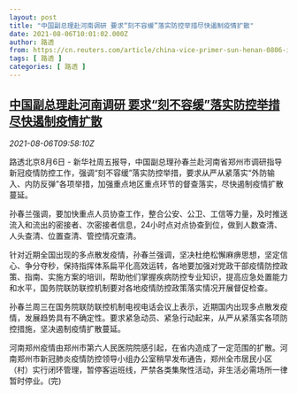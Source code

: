```yaml
---
layout: post
title: "中国副总理赴河南调研 要求“刻不容缓”落实防控举措尽快遏制疫情扩散"
date: 2021-08-06T10:01:02.000Z
author: 路透
from: https://cn.reuters.com/article/china-vice-primer-sun-henan-0806-idCNKBS2F714P
tags: [ 路透 ]
categories: [ 路透 ]
---
```

<!--1628244062000-->
[中国副总理赴河南调研 要求“刻不容缓”落实防控举措尽快遏制疫情扩散](https://cn.reuters.com/article/china-vice-primer-sun-henan-0806-idCNKBS2F714P)
------

<div>
<div><i>2021-08-06T09:58:10Z</i></div><p>路透北京8月6日 - 新华社周五报导，中国副总理孙春兰赴河南省郑州市调研指导新冠疫情防控工作，强调“刻不容缓”落实防控举措，要求从严从紧落实“外防输入、内防反弹”各项举措，加强重点地区重点环节的督查落实，尽快遏制疫情扩散蔓延。</p><p>孙春兰强调，要加快重点人员协查工作，整合公安、公卫、工信等力量，及时推送流入和流出的密接者、次密接者信息，24小时点对点协查到位，做到人数查清、人头查清、位置查清、管控情况查清。</p><p>针对近期全国出现的多点散发疫情，孙春兰强调，坚决杜绝松懈麻痹思想，坚定信心、争分夺秒，保持指挥体系扁平化高效运转，各地要加强对党政干部疫情防控政策、指南、实施方案的培训，帮助他们掌握疾病防控专业知识，提高应急处置能力和水平，国务院联防联控机制要对各地疫情防控政策落实情况开展督促检查。</p><p>孙春兰周三在国务院联防联控机制电视电话会议上表示，近期国内出现多点散发疫情，发展趋势具有不确定性。要求紧急动员、紧急行动起来，从严从紧落实各项防控措施，坚决遏制疫情扩散蔓延。</p><p>河南郑州疫情由郑州市第六人民医院院感引起，在省内造成了一定范围的扩散。河南郑州市新冠肺炎疫情防控领导小组办公室稍早发布通告，郑州全市居民小区（村）实行闭环管理，暂停客运班线，严禁各类集聚性活动，非生活必需场所一律暂时停业。(完)</p>
</div>
